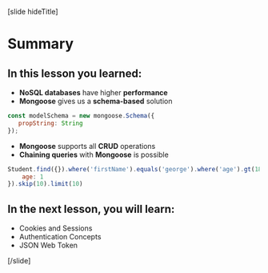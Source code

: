 [slide hideTitle]
# Summary

## In this lesson you learned:

- **NoSQL databases** have higher **performance**
- **Mongoose** gives us a **schema-based** solution

```js
const modelSchema = new mongoose.Schema({
   propString: String 
});
```

- **Mongoose** supports all **CRUD** operations
- **Chaining queries** with **Mongoose** is possible

```js
Student.find({}).where('firstName').equals('george').where('age').gt(18).lt(65).sort({
    age: 1
}).skip(10).limit(10)
```

## In the next lesson, you will learn:

- Cookies and Sessions
- Authentication Concepts
- JSON Web Token

[/slide]
